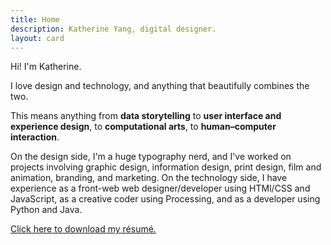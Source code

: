 ```yaml
---
title: Home
description: Katherine Yang, digital designer.
layout: card
---
```


Hi! I'm Katherine.

I love design and technology, and anything that beautifully combines the two.

This means anything from **data storytelling** to **user interface and experience design**, to **computational arts**, to **human&ndash;computer interaction**.

On the design side, I'm a huge typography nerd, and I've worked on projects involving graphic design, information design, print design, film and animation, branding, and marketing. On the technology side, I have experience as a front-web web designer/developer using HTMl/CSS and JavaScript, as a creative coder using Processing, and as a developer using Python and Java.

[Click here to download my résumé.](/resume/yang-katherine-resume-201810.pdf)